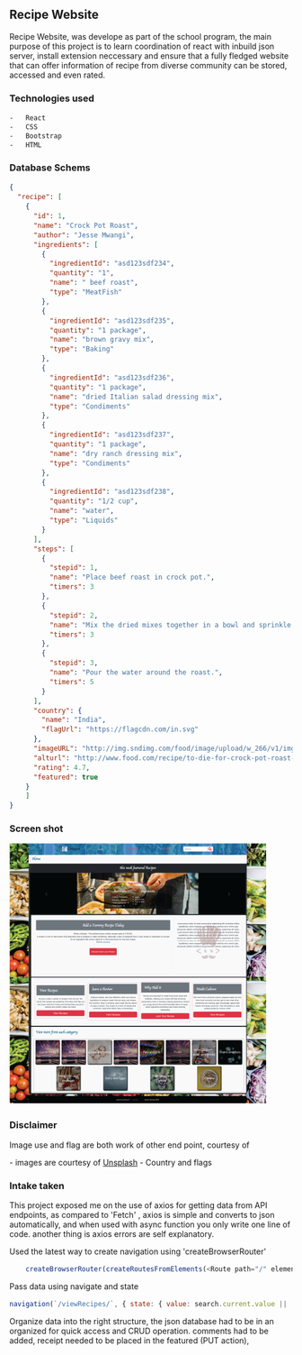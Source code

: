 <h2>Recipe Website</h2>

<p>Recipe Website, was develope as part of the school program, the main purpose of this project is to learn coordination of react with inbuild json server, install extension neccessary and ensure that a fully fledged website that can offer information of recipe from diverse community can be stored, accessed and even rated.

### Technologies used

    -   React
    -   CSS
    -   Bootstrap 
    -   HTML

### Database Schems
```json
{
  "recipe": [
    {
      "id": 1,
      "name": "Crock Pot Roast",
      "author": "Jesse Mwangi",
      "ingredients": [
        {
          "ingredientId": "asd123sdf234",
          "quantity": "1",
          "name": " beef roast",
          "type": "MeatFish"
        },
        {
          "ingredientId": "asd123sdf235",
          "quantity": "1 package",
          "name": "brown gravy mix",
          "type": "Baking"
        },
        {
          "ingredientId": "asd123sdf236",
          "quantity": "1 package",
          "name": "dried Italian salad dressing mix",
          "type": "Condiments"
        },
        {
          "ingredientId": "asd123sdf237",
          "quantity": "1 package",
          "name": "dry ranch dressing mix",
          "type": "Condiments"
        },
        {
          "ingredientId": "asd123sdf238",
          "quantity": "1/2 cup",
          "name": "water",
          "type": "Liquids"
        }
      ],
      "steps": [
        {
          "stepid": 1,
          "name": "Place beef roast in crock pot.",
          "timers": 3
        },
        {
          "stepid": 2,
          "name": "Mix the dried mixes together in a bowl and sprinkle over the roast.",
          "timers": 3
        },
        {
          "stepid": 3,
          "name": "Pour the water around the roast.",
          "timers": 5
        }
      ],
      "country": {
        "name": "India",
        "flagUrl": "https://flagcdn.com/in.svg"
      },
      "imageURL": "http://img.sndimg.com/food/image/upload/w_266/v1/img/recipes/27/20/8/picVfzLZo.jpg",
      "alturl": "http://www.food.com/recipe/to-die-for-crock-pot-roast-27208",
      "rating": 4.7,
      "featured": true
    }
    ]
}
```
### Screen shot

<img src="src/Assets/tasteIT.png" alt="TasteIt"/>

### Disclaimer

<p>Image use and flag are both work of other end point, courtesy of</p> 
    -   images are courtesy of <a href = "https://unsplash.com">Unsplash</a>
    -   Country and flags 

### Intake taken
<p>
This project exposed me on the use of axios for getting data from API endpoints, as compared to 'Fetch'
    , axios is simple and converts to json automatically, and when used with async function you only write one line of 
    code. another thing is axios errors are self explanatory.
    </p>
<p> Used the latest way to create navigation using 'createBrowserRouter'

```Javascript
    createBrowserRouter(createRoutesFromElements(<Route path="/" element={<Name />}>));
```

</p>
<p> Pass data using navigate and state

```Javascript
navigation(`/viewRecipes/`, { state: { value: search.current.value || '' } });
```

<p> Organize data into the right structure, the json database had to be in an organized for quick access
and CRUD operation. comments had to be added, receipt needed to be placed in the featured (PUT action), 